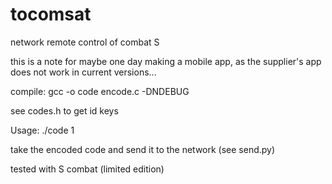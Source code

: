 # tocomsat
network remote control of combat S


this is a note for maybe one day making a mobile app, as the supplier's app does not work in current versions...


compile: gcc -o code encode.c -DNDEBUG

see codes.h to get id keys

Usage: ./code 1

take the encoded code and send it to the network (see send.py)

tested with S combat (limited edition)
